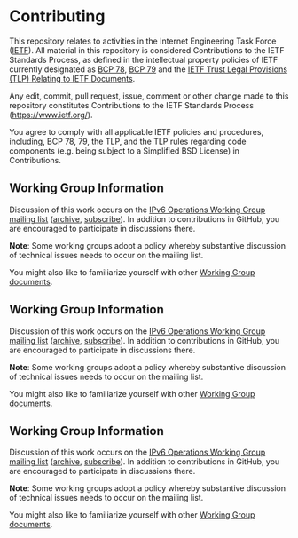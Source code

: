 # Contributing

This repository relates to activities in the Internet Engineering Task Force
([IETF](https://www.ietf.org/)). All material in this repository is considered
Contributions to the IETF Standards Process, as defined in the intellectual
property policies of IETF currently designated as
[BCP 78](https://www.rfc-editor.org/info/bcp78),
[BCP 79](https://www.rfc-editor.org/info/bcp79) and the
[IETF Trust Legal Provisions (TLP) Relating to IETF Documents](http://trustee.ietf.org/trust-legal-provisions.html).

Any edit, commit, pull request, issue, comment or other change made to this
repository constitutes Contributions to the IETF Standards Process
(https://www.ietf.org/).

You agree to comply with all applicable IETF policies and procedures, including,
BCP 78, 79, the TLP, and the TLP rules regarding code components (e.g. being
subject to a Simplified BSD License) in Contributions.

## Working Group Information

Discussion of this work occurs on the [IPv6 Operations
Working Group mailing list](mailto:v6ops@ietf.org)
([archive](https://mailarchive.ietf.org/arch/browse/v6ops/),
[subscribe](https://www.ietf.org/mailman/listinfo/v6ops)).
In addition to contributions in GitHub, you are encouraged to participate in
discussions there.

**Note**: Some working groups adopt a policy whereby substantive discussion of
technical issues needs to occur on the mailing list.

You might also like to familiarize yourself with other
[Working Group documents](https://datatracker.ietf.org/wg/v6ops/documents/).
## Working Group Information

Discussion of this work occurs on the [IPv6 Operations
Working Group mailing list](mailto:v6ops@ietf.org)
([archive](https://mailarchive.ietf.org/arch/browse/v6ops/),
[subscribe](https://www.ietf.org/mailman/listinfo/v6ops)).
In addition to contributions in GitHub, you are encouraged to participate in
discussions there.

**Note**: Some working groups adopt a policy whereby substantive discussion of
technical issues needs to occur on the mailing list.

You might also like to familiarize yourself with other
[Working Group documents](https://datatracker.ietf.org/wg/v6ops/documents/).
## Working Group Information

Discussion of this work occurs on the [IPv6 Operations
Working Group mailing list](mailto:v6ops@ietf.org)
([archive](https://mailarchive.ietf.org/arch/browse/v6ops/),
[subscribe](https://www.ietf.org/mailman/listinfo/v6ops)).
In addition to contributions in GitHub, you are encouraged to participate in
discussions there.

**Note**: Some working groups adopt a policy whereby substantive discussion of
technical issues needs to occur on the mailing list.

You might also like to familiarize yourself with other
[Working Group documents](https://datatracker.ietf.org/wg/v6ops/documents/).
